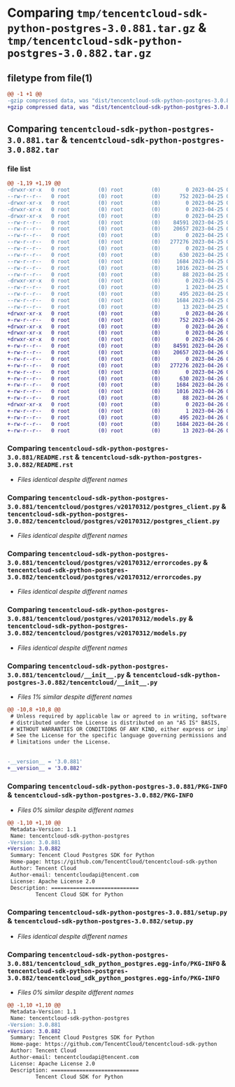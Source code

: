 # Comparing `tmp/tencentcloud-sdk-python-postgres-3.0.881.tar.gz` & `tmp/tencentcloud-sdk-python-postgres-3.0.882.tar.gz`

## filetype from file(1)

```diff
@@ -1 +1 @@
-gzip compressed data, was "dist/tencentcloud-sdk-python-postgres-3.0.881.tar", last modified: Tue Apr 25 00:47:04 2023, max compression
+gzip compressed data, was "dist/tencentcloud-sdk-python-postgres-3.0.882.tar", last modified: Wed Apr 26 03:43:28 2023, max compression
```

## Comparing `tencentcloud-sdk-python-postgres-3.0.881.tar` & `tencentcloud-sdk-python-postgres-3.0.882.tar`

### file list

```diff
@@ -1,19 +1,19 @@
-drwxr-xr-x   0 root         (0) root         (0)        0 2023-04-25 00:47:04.000000 tencentcloud-sdk-python-postgres-3.0.881/
--rw-r--r--   0 root         (0) root         (0)      752 2023-04-25 00:47:04.000000 tencentcloud-sdk-python-postgres-3.0.881/README.rst
-drwxr-xr-x   0 root         (0) root         (0)        0 2023-04-25 00:47:04.000000 tencentcloud-sdk-python-postgres-3.0.881/tencentcloud/
-drwxr-xr-x   0 root         (0) root         (0)        0 2023-04-25 00:47:04.000000 tencentcloud-sdk-python-postgres-3.0.881/tencentcloud/postgres/
-drwxr-xr-x   0 root         (0) root         (0)        0 2023-04-25 00:47:04.000000 tencentcloud-sdk-python-postgres-3.0.881/tencentcloud/postgres/v20170312/
--rw-r--r--   0 root         (0) root         (0)    84591 2023-04-25 00:47:04.000000 tencentcloud-sdk-python-postgres-3.0.881/tencentcloud/postgres/v20170312/postgres_client.py
--rw-r--r--   0 root         (0) root         (0)    20657 2023-04-25 00:47:04.000000 tencentcloud-sdk-python-postgres-3.0.881/tencentcloud/postgres/v20170312/errorcodes.py
--rw-r--r--   0 root         (0) root         (0)        0 2023-04-25 00:47:04.000000 tencentcloud-sdk-python-postgres-3.0.881/tencentcloud/postgres/v20170312/__init__.py
--rw-r--r--   0 root         (0) root         (0)   277276 2023-04-25 00:47:04.000000 tencentcloud-sdk-python-postgres-3.0.881/tencentcloud/postgres/v20170312/models.py
--rw-r--r--   0 root         (0) root         (0)        0 2023-04-25 00:47:04.000000 tencentcloud-sdk-python-postgres-3.0.881/tencentcloud/postgres/__init__.py
--rw-r--r--   0 root         (0) root         (0)      630 2023-04-25 00:47:04.000000 tencentcloud-sdk-python-postgres-3.0.881/tencentcloud/__init__.py
--rw-r--r--   0 root         (0) root         (0)     1684 2023-04-25 00:47:04.000000 tencentcloud-sdk-python-postgres-3.0.881/PKG-INFO
--rw-r--r--   0 root         (0) root         (0)     1016 2023-04-25 00:47:04.000000 tencentcloud-sdk-python-postgres-3.0.881/setup.py
--rw-r--r--   0 root         (0) root         (0)       88 2023-04-25 00:47:04.000000 tencentcloud-sdk-python-postgres-3.0.881/setup.cfg
-drwxr-xr-x   0 root         (0) root         (0)        0 2023-04-25 00:47:04.000000 tencentcloud-sdk-python-postgres-3.0.881/tencentcloud_sdk_python_postgres.egg-info/
--rw-r--r--   0 root         (0) root         (0)        1 2023-04-25 00:47:04.000000 tencentcloud-sdk-python-postgres-3.0.881/tencentcloud_sdk_python_postgres.egg-info/dependency_links.txt
--rw-r--r--   0 root         (0) root         (0)      495 2023-04-25 00:47:04.000000 tencentcloud-sdk-python-postgres-3.0.881/tencentcloud_sdk_python_postgres.egg-info/SOURCES.txt
--rw-r--r--   0 root         (0) root         (0)     1684 2023-04-25 00:47:04.000000 tencentcloud-sdk-python-postgres-3.0.881/tencentcloud_sdk_python_postgres.egg-info/PKG-INFO
--rw-r--r--   0 root         (0) root         (0)       13 2023-04-25 00:47:04.000000 tencentcloud-sdk-python-postgres-3.0.881/tencentcloud_sdk_python_postgres.egg-info/top_level.txt
+drwxr-xr-x   0 root         (0) root         (0)        0 2023-04-26 03:43:28.000000 tencentcloud-sdk-python-postgres-3.0.882/
+-rw-r--r--   0 root         (0) root         (0)      752 2023-04-26 03:43:28.000000 tencentcloud-sdk-python-postgres-3.0.882/README.rst
+drwxr-xr-x   0 root         (0) root         (0)        0 2023-04-26 03:43:28.000000 tencentcloud-sdk-python-postgres-3.0.882/tencentcloud/
+drwxr-xr-x   0 root         (0) root         (0)        0 2023-04-26 03:43:28.000000 tencentcloud-sdk-python-postgres-3.0.882/tencentcloud/postgres/
+drwxr-xr-x   0 root         (0) root         (0)        0 2023-04-26 03:43:28.000000 tencentcloud-sdk-python-postgres-3.0.882/tencentcloud/postgres/v20170312/
+-rw-r--r--   0 root         (0) root         (0)    84591 2023-04-26 03:43:28.000000 tencentcloud-sdk-python-postgres-3.0.882/tencentcloud/postgres/v20170312/postgres_client.py
+-rw-r--r--   0 root         (0) root         (0)    20657 2023-04-26 03:43:28.000000 tencentcloud-sdk-python-postgres-3.0.882/tencentcloud/postgres/v20170312/errorcodes.py
+-rw-r--r--   0 root         (0) root         (0)        0 2023-04-26 03:43:28.000000 tencentcloud-sdk-python-postgres-3.0.882/tencentcloud/postgres/v20170312/__init__.py
+-rw-r--r--   0 root         (0) root         (0)   277276 2023-04-26 03:43:28.000000 tencentcloud-sdk-python-postgres-3.0.882/tencentcloud/postgres/v20170312/models.py
+-rw-r--r--   0 root         (0) root         (0)        0 2023-04-26 03:43:28.000000 tencentcloud-sdk-python-postgres-3.0.882/tencentcloud/postgres/__init__.py
+-rw-r--r--   0 root         (0) root         (0)      630 2023-04-26 03:43:28.000000 tencentcloud-sdk-python-postgres-3.0.882/tencentcloud/__init__.py
+-rw-r--r--   0 root         (0) root         (0)     1684 2023-04-26 03:43:28.000000 tencentcloud-sdk-python-postgres-3.0.882/PKG-INFO
+-rw-r--r--   0 root         (0) root         (0)     1016 2023-04-26 03:43:28.000000 tencentcloud-sdk-python-postgres-3.0.882/setup.py
+-rw-r--r--   0 root         (0) root         (0)       88 2023-04-26 03:43:28.000000 tencentcloud-sdk-python-postgres-3.0.882/setup.cfg
+drwxr-xr-x   0 root         (0) root         (0)        0 2023-04-26 03:43:28.000000 tencentcloud-sdk-python-postgres-3.0.882/tencentcloud_sdk_python_postgres.egg-info/
+-rw-r--r--   0 root         (0) root         (0)        1 2023-04-26 03:43:28.000000 tencentcloud-sdk-python-postgres-3.0.882/tencentcloud_sdk_python_postgres.egg-info/dependency_links.txt
+-rw-r--r--   0 root         (0) root         (0)      495 2023-04-26 03:43:28.000000 tencentcloud-sdk-python-postgres-3.0.882/tencentcloud_sdk_python_postgres.egg-info/SOURCES.txt
+-rw-r--r--   0 root         (0) root         (0)     1684 2023-04-26 03:43:28.000000 tencentcloud-sdk-python-postgres-3.0.882/tencentcloud_sdk_python_postgres.egg-info/PKG-INFO
+-rw-r--r--   0 root         (0) root         (0)       13 2023-04-26 03:43:28.000000 tencentcloud-sdk-python-postgres-3.0.882/tencentcloud_sdk_python_postgres.egg-info/top_level.txt
```

### Comparing `tencentcloud-sdk-python-postgres-3.0.881/README.rst` & `tencentcloud-sdk-python-postgres-3.0.882/README.rst`

 * *Files identical despite different names*

### Comparing `tencentcloud-sdk-python-postgres-3.0.881/tencentcloud/postgres/v20170312/postgres_client.py` & `tencentcloud-sdk-python-postgres-3.0.882/tencentcloud/postgres/v20170312/postgres_client.py`

 * *Files identical despite different names*

### Comparing `tencentcloud-sdk-python-postgres-3.0.881/tencentcloud/postgres/v20170312/errorcodes.py` & `tencentcloud-sdk-python-postgres-3.0.882/tencentcloud/postgres/v20170312/errorcodes.py`

 * *Files identical despite different names*

### Comparing `tencentcloud-sdk-python-postgres-3.0.881/tencentcloud/postgres/v20170312/models.py` & `tencentcloud-sdk-python-postgres-3.0.882/tencentcloud/postgres/v20170312/models.py`

 * *Files identical despite different names*

### Comparing `tencentcloud-sdk-python-postgres-3.0.881/tencentcloud/__init__.py` & `tencentcloud-sdk-python-postgres-3.0.882/tencentcloud/__init__.py`

 * *Files 1% similar despite different names*

```diff
@@ -10,8 +10,8 @@
 # Unless required by applicable law or agreed to in writing, software
 # distributed under the License is distributed on an "AS IS" BASIS,
 # WITHOUT WARRANTIES OR CONDITIONS OF ANY KIND, either express or implied.
 # See the License for the specific language governing permissions and
 # limitations under the License.
 
 
-__version__ = '3.0.881'
+__version__ = '3.0.882'
```

### Comparing `tencentcloud-sdk-python-postgres-3.0.881/PKG-INFO` & `tencentcloud-sdk-python-postgres-3.0.882/PKG-INFO`

 * *Files 0% similar despite different names*

```diff
@@ -1,10 +1,10 @@
 Metadata-Version: 1.1
 Name: tencentcloud-sdk-python-postgres
-Version: 3.0.881
+Version: 3.0.882
 Summary: Tencent Cloud Postgres SDK for Python
 Home-page: https://github.com/TencentCloud/tencentcloud-sdk-python
 Author: Tencent Cloud
 Author-email: tencentcloudapi@tencent.com
 License: Apache License 2.0
 Description: ============================
         Tencent Cloud SDK for Python
```

### Comparing `tencentcloud-sdk-python-postgres-3.0.881/setup.py` & `tencentcloud-sdk-python-postgres-3.0.882/setup.py`

 * *Files identical despite different names*

### Comparing `tencentcloud-sdk-python-postgres-3.0.881/tencentcloud_sdk_python_postgres.egg-info/PKG-INFO` & `tencentcloud-sdk-python-postgres-3.0.882/tencentcloud_sdk_python_postgres.egg-info/PKG-INFO`

 * *Files 0% similar despite different names*

```diff
@@ -1,10 +1,10 @@
 Metadata-Version: 1.1
 Name: tencentcloud-sdk-python-postgres
-Version: 3.0.881
+Version: 3.0.882
 Summary: Tencent Cloud Postgres SDK for Python
 Home-page: https://github.com/TencentCloud/tencentcloud-sdk-python
 Author: Tencent Cloud
 Author-email: tencentcloudapi@tencent.com
 License: Apache License 2.0
 Description: ============================
         Tencent Cloud SDK for Python
```

